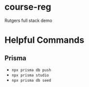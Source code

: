 # course-reg
Rutgers full stack demo

# Helpful Commands
## Prisma
  * `npx prisma db push`  
  * `npx prisma studio`
  * `npx prisma db seed`